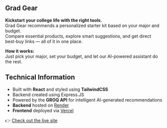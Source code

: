 ## Grad Gear

**Kickstart your college life with the right tools.**  
Grad Gear recommends a personalized starter kit based on your major and budget.  
Compare essential products, explore smart suggestions, and get direct best-buy links — all of it in one place.

**How it works:**  
Just pick your major, set your budget, and let our AI-powered assistant do the rest.

## 

## Technical Information  

- Built with **React** and styled using **TailwindCSS**  
- Backend created using Express.JS  
- Powered by the **GROQ API** for intelligent AI-generated recommendations  
- **Backend** hosted on [Render](https://render.com)  
- **Frontend** deployed via [Vercel](https://vercel.com)

👉 [Check out the live site](https://grad-gear.vercel.app/)
